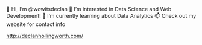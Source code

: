 👋 Hi, I’m @wowitsdeclan
👀 I’m interested in Data Science and Web Development!
🌱 I’m currently learning about Data Analytics
📫 Check out my website for contact info

http://declanhollingworth.com/

<!---
wowitsdeclan/wowitsdeclan is a ✨ special ✨ repository because its `README.md` (this file) appears on your GitHub profile.
You can click the Preview link to take a look at your changes.
--->
